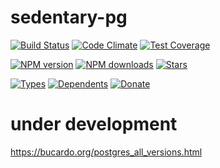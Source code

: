 # sedentary-pg

[![Build Status][travis-badge]][travis-url]
[![Code Climate][code-badge]][code-url]
[![Test Coverage][cover-badge]][code-url]

[![NPM version][npm-badge]][npm-url]
[![NPM downloads][npm-downloads-badge]][npm-url]
[![Stars][stars-badge]][github-url]

[![Types][types-badge]][npm-url]
[![Dependents][deps-badge]][npm-url]
[![Donate][donate-badge]][donate-url]

[code-badge]: https://codeclimate.com/github/iccicci/sedentary-pg/badges/gpa.svg
[code-url]: https://codeclimate.com/github/iccicci/sedentary-pg
[cover-badge]: https://codeclimate.com/github/iccicci/sedentary-pg/badges/coverage.svg
[deps-badge]: https://badgen.net/npm/dependents/sedentary-pg?icon=npm&cache=300
[donate-badge]: https://badgen.net/badge/donate/bitcoin?icon=bitcoin&cache=300
[donate-url]: https://blockchain.info/address/1Md9WFAHrXTb3yPBwQWmUfv2RmzrtbHioB
[github-url]: https://github.com/iccicci/sedentary-pg
[npm-downloads-badge]: https://badgen.net/npm/dw/sedentary-pg?icon=npm&cache=300
[npm-badge]: https://badgen.net/npm/v/sedentary-pg?color=green&icon=npm&cache=300
[npm-url]: https://www.npmjs.com/package/sedentary-pg
[stars-badge]: https://badgen.net/github/stars/iccicci/sedentary-pg?icon=github&cache=300
[travis-badge]: https://badgen.net/travis/iccicci/sedentary-pg?icon=travis&cache=300
[travis-url]: https://app.travis-ci.com/github/iccicci/sedentary-pg
[types-badge]: https://badgen.net/npm/types/sedentary-pg?color=green&icon=typescript&cache=300

# under development

https://bucardo.org/postgres_all_versions.html
